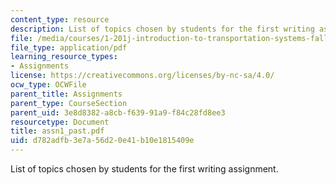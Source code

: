 ```yaml
---
content_type: resource
description: List of topics chosen by students for the first writing assignment.
file: /media/courses/1-201j-introduction-to-transportation-systems-fall-2006/d782adfb3e7a56d20e41b10e1815409e_assn1_past.pdf
file_type: application/pdf
learning_resource_types:
- Assignments
license: https://creativecommons.org/licenses/by-nc-sa/4.0/
ocw_type: OCWFile
parent_title: Assignments
parent_type: CourseSection
parent_uid: 3e8d8382-a8cb-f639-91a9-f84c28fd8ee3
resourcetype: Document
title: assn1_past.pdf
uid: d782adfb-3e7a-56d2-0e41-b10e1815409e
---
```

List of topics chosen by students for the first writing assignment.
